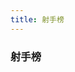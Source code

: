 ```yaml
---
title: 射手榜
---
```


### 射手榜

<GoalRank rank="1" name="姆巴佩" state="fr" goals="8" />
<GoalRank rank="1" name="梅西" state="ar" goals="7" />

<GoalRank rank="3" name="吉鲁" state="fr" goals="4" />
<GoalRank rank="3" name="阿尔瓦雷斯" state="ar" goals="4" />

<GoalRank rank="5" name="瓦伦西亚" state="ec" goals="3" />
<GoalRank rank="5" name="加克波" state="nl" goals="3" />
<GoalRank rank="5" name="拉什福德" state="gb-eng" goals="3" />
<GoalRank rank="5" name="莫拉塔" state="es" goals="3" />
<GoalRank rank="5" name="萨卡" state="gb-eng" goals="3" />
<GoalRank rank="5" name="理查利森" state="br" goals="3" />
<GoalRank rank="5" name="拉莫斯" state="pt" goals="3" />

<GoalRank rank="12" name="塔雷米" state="ir" goals="2" />
<GoalRank rank="12" name="托雷斯" state="es" goals="2" />
<GoalRank rank="12" name="克拉马里奇" state="hr" goals="2" />
<GoalRank rank="12" name="库杜斯" state="gh" goals="2" />
<GoalRank rank="12" name="曹圭成" state="kr" goals="2" />
<GoalRank rank="12" name="费尔南德斯" state="pt" goals="2" />
<GoalRank rank="12" name="多萨里" state="sa" goals="2" />
<GoalRank rank="12" name="堂安律" state="jp" goals="2" />
<GoalRank rank="12" name="哈弗茨" state="de" goals="2" />
<GoalRank rank="12" name="菲尔克鲁格" state="de" goals="2" />
<GoalRank rank="12" name="德阿拉斯凯塔" state="uy" goals="2" />
<GoalRank rank="12" name="米特罗维奇" state="rs" goals="2" />
<GoalRank rank="12" name="恩博洛" state="ch" goals="2" />
<GoalRank rank="12" name="莱万多夫斯基" state="pl" goals="2" />
<GoalRank rank="12" name="内马尔" state="br" goals="2" />
<GoalRank rank="12" name="维格霍斯特" state="nl" goals="2" />
<GoalRank rank="12" name="凯恩" state="gb-eng" goals="2" />

<GoalRank rank="29" name="贝林厄姆" state="gb-eng" goals="1" />
<GoalRank rank="29" name="斯特林" state="gb-eng" goals="1" />
<GoalRank rank="29" name="格拉利什" state="gb-eng" goals="1" />
<GoalRank rank="29" name="加克波" state="nl" goals="1" />
<GoalRank rank="29" name="克拉森" state="nl" goals="1" />
<GoalRank rank="29" name="维阿" state="us" goals="1" />
<GoalRank rank="29" name="贝尔" state="gb-wls" goals="1" />
<GoalRank rank="29" name="谢赫里" state="sa" goals="1" />
<GoalRank rank="29" name="拉比奥" state="fr" goals="1" />
<GoalRank rank="29" name="古德温" state="fr" goals="1" />
<GoalRank rank="29" name="京多安" state="de" goals="1" />
<GoalRank rank="29" name="浅野拓磨" state="jp" goals="1" />
<GoalRank rank="29" name="奥尔默" state="es" goals="1" />
<GoalRank rank="29" name="阿森西奥" state="es" goals="1" />
<GoalRank rank="29" name="加维拉" state="es" goals="1" />
<GoalRank rank="29" name="索莱尔" state="es" goals="1" />
<GoalRank rank="29" name="巴舒亚伊" state="be" goals="1" />
<GoalRank rank="29" name="罗纳尔多" state="pt" goals="1" />
<GoalRank rank="29" name="菲利克斯" state="pt" goals="1" />
<GoalRank rank="29" name="莱昂" state="pt" goals="1" />
<GoalRank rank="29" name="阿尤" state="gh" goals="1" />
<GoalRank rank="29" name="布卡里" state="gh" goals="1" />
<GoalRank rank="29" name="切什米" state="ir" goals="1" />
<GoalRank rank="29" name="雷扎伊安" state="ir" goals="1" />
<GoalRank rank="29" name="蒙塔里" state="qa" goals="1" />
<GoalRank rank="29" name="迪亚" state="sn" goals="1" />
<GoalRank rank="29" name="迪德希欧" state="sn" goals="1" />
<GoalRank rank="29" name="迪昂" state="sn" goals="1" />
<GoalRank rank="29" name="杜克" state="au" goals="1" />
<GoalRank rank="29" name="泽林斯基" state="pl" goals="1" />
<GoalRank rank="29" name="克里斯滕森" state="dk" goals="1" />
<GoalRank rank="29" name="费尔南德斯" state="mx" goals="1" />
<GoalRank rank="29" name="富勒" state="cr" goals="1" />
<GoalRank rank="29" name="赛斯" state="ma" goals="1" />
<GoalRank rank="29" name="阿布赫拉尔" state="ma" goals="1" />
<GoalRank rank="29" name="里瓦亚" state="hr" goals="1" />
<GoalRank rank="29" name="马耶尔" state="hr" goals="1" />
<GoalRank rank="29" name="戴维斯" state="ca" goals="1" />
<GoalRank rank="29" name="卡斯特莱托" state="cm" goals="1" />
<GoalRank rank="29" name="巴布巴卡尔" state="cm" goals="1" />
<GoalRank rank="29" name="艾里克" state="cm" goals="1" />
<GoalRank rank="29" name="帕夫洛维奇" state="rs" goals="1" />
<GoalRank rank="29" name="萨维奇" state="rs" goals="1" />
<GoalRank rank="29" name="萨利苏" state="gh" goals="1" />
<GoalRank rank="29" name="卡塞米罗" state="br" goals="1" />
<GoalRank rank="29" name="德容" state="nl" goals="1" />
<GoalRank rank="29" name="凯塞多" state="ec" goals="1" />
<GoalRank rank="29" name="萨尔" state="sn" goals="1" />
<GoalRank rank="29" name="库利巴利" state="sn" goals="1" />
<GoalRank rank="29" name="福登" state="gb-eng" goals="1" />
<GoalRank rank="29" name="普利西奇" state="us" goals="1" />
<GoalRank rank="29" name="哈兹里" state="tn" goals="1" />
<GoalRank rank="29" name="莱基" state="au" goals="1" />
<GoalRank rank="29" name="马卡利斯特" state="ar" goals="1" />
<GoalRank rank="29" name="马丁" state="mx" goals="1" />
<GoalRank rank="29" name="查维斯" state="mx" goals="1" />
<GoalRank rank="29" name="齐耶赫" state="ma" goals="1" />
<GoalRank rank="29" name="内斯里" state="ma" goals="1" />
<GoalRank rank="29" name="田中碧" state="jp" goals="1" />
<GoalRank rank="29" name="特赫达" state="cr" goals="1" />
<GoalRank rank="29" name="格纳布里" state="de" goals="1" />
<GoalRank rank="29" name="奥尔塔" state="pt" goals="1" />
<GoalRank rank="29" name="金英权" state="kr" goals="1" />
<GoalRank rank="29" name="黄喜灿" state="kr" goals="1" />
<GoalRank rank="29" name="阿布巴卡尔" state="cm" goals="1" />
<GoalRank rank="29" name="弗拉霍维奇" state="rs" goals="1" />
<GoalRank rank="29" name="沙奇里" state="ch" goals="1" />
<GoalRank rank="29" name="弗罗伊勒" state="ch" goals="1" />
<GoalRank rank="29" name="德佩" state="nl" goals="1" />
<GoalRank rank="29" name="布林德" state="nl" goals="1" />
<GoalRank rank="29" name="邓弗里斯" state="nl" goals="1" />
<GoalRank rank="29" name="赖特" state="us" goals="1" />
<GoalRank rank="29" name="亨德森" state="gb-eng" goals="1" />
<GoalRank rank="29" name="前田大然" state="jp" goals="1" />
<GoalRank rank="29" name="佩里西奇" state="hr" goals="1" />
<GoalRank rank="29" name="维尼修斯" state="br" goals="1" />
<GoalRank rank="29" name="卢卡斯" state="br" goals="1" />
<GoalRank rank="29" name="白昇浩" state="kr" goals="1" />
<GoalRank rank="29" name="佩佩" state="pt" goals="1" />
<GoalRank rank="29" name="莱奥" state="pt" goals="1" />
<GoalRank rank="29" name="阿坎吉" state="ch" goals="1" />
<GoalRank rank="29" name="佩特科维奇" state="hr" goals="1" />
<GoalRank rank="29" name="莫利纳" state="ar" goals="1" />
<GoalRank rank="29" name="琼阿梅尼" state="fr" goals="1" />
<GoalRank rank="29" name="埃尔南德斯" state="fr" goals="1" />
<GoalRank rank="29" name="穆阿尼" state="fr" goals="1" />
<GoalRank rank="29" name="格瓦迪奥尔" state="hr" goals="1" />
<GoalRank rank="29" name="奥尔西奇" state="hr" goals="1" />
<GoalRank rank="29" name="达里" state="ma" goals="1" />
<GoalRank rank="29" name="迪玛利亚" state="ar" goals="1" />

